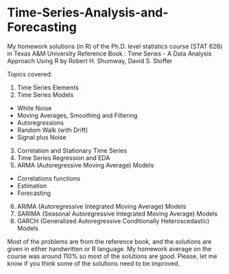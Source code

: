 # Time-Series-Analysis-and-Forecasting

My homework solutions (in R) of the Ph.D. level statistics course (STAT 626) in Texas A&amp;M University
Reference Book : Time Series - A Data Analysis Approach Using R by Robert H. Shumway, David S. Stoffer

Topics covered:

1) Time Series Elements
2) Time Series Models 
  - White Noise
  - Moving Averages, Smoothing and Filtering
  - Autoregressions
  - Random Walk (with Drift)
  - Signal plus Noise
3) Correlation and Stationary Time Series
4) Time Series Regression and EDA
5) ARMA (Autoregressive Moving Average) Models
  - Correlations functions
  - Estimation
  - Forecasting
6) ARIMA (Autoregressive Integrated Moving Average) Models
7) SARIMA (Seasonal Autoregressive Integrated Moving Average) Models
8) GARCH (Generalized Autoregressive Conditionally Heteroscedastic) Models

Most of the problems are from the reference book, and the solutions are given in either handwritten or R language. My homework average on the course was around 110% so most of the solutions are good. Please, let me know if you think some of the solutions need to be improved.
